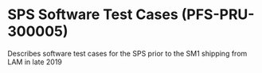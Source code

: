 # SPS Software Test Cases (PFS-PRU-300005)

Describes software test cases for the SPS prior to the SM1 shipping from LAM in late 2019



